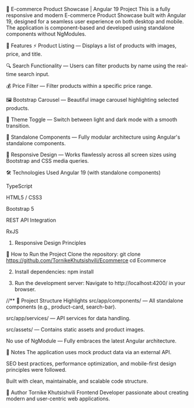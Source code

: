 🛒 E-commerce Product Showcase | Angular 19 Project
This is a fully responsive and modern E-commerce Product Showcase built with Angular 19, designed for a seamless user experience on both desktop and mobile. The application is component-based and developed using standalone components without NgModules.

🌟 Features
⚡ Product Listing — Displays a list of products with images, price, and title.

🔍 Search Functionality — Users can filter products by name using the real-time search input.

💰 Price Filter — Filter products within a specific price range.

🖼️ Bootstrap Carousel — Beautiful image carousel highlighting selected products.

🌙 Theme Toggle — Switch between light and dark mode with a smooth transition.

🧩 Standalone Components — Fully modular architecture using Angular's standalone components.

📱 Responsive Design — Works flawlessly across all screen sizes using Bootstrap and CSS media queries.

🛠️ Technologies Used
Angular 19 (with standalone components)

TypeScript

HTML5 / CSS3

Bootstrap 5

REST API Integration

RxJS

1. Responsive Design Principles

🚀 How to Run the Project
Clone the repository:
git clone https://github.com/TornikeKhutsishvili/Ecommerce
cd Ecommerce

2. Install dependencies:
npm install

3. Run the development server:
Navigate to http://localhost:4200/ in your browser.

//**
📁 Project Structure Highlights
src/app/components/ — All standalone components (e.g., product-card, search-bar).

src/app/services/ — API services for data handling.

src/assets/ — Contains static assets and product images.

No use of NgModule — Fully embraces the latest Angular architecture.

📌 Notes
The application uses mock product data via an external API.

SEO best practices, performance optimization, and mobile-first design principles were followed.

Built with clean, maintainable, and scalable code structure.

👤 Author
Tornike Khutsishvili
Frontend Developer passionate about creating modern and user-centric web applications.

